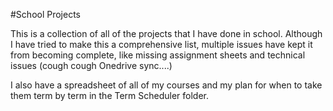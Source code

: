 #School Projects

This is a collection of all of the projects that I have done in school. Although I have tried to make this a comprehensive list, multiple issues have kept it from becoming complete, like missing assignment sheets and technical issues (cough cough Onedrive sync....)

I also have a spreadsheet of all of my courses and my plan for when to take them term by term in the Term Scheduler folder.